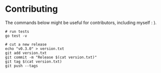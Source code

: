 # Contributing

The commands below might be useful for contributors, including myself : ).

```
# run tests
go test -v

# cut a new release
echo "v0.3.0" > version.txt
git add version.txt
git commit -m "Release $(cat version.txt)"
git tag $(cat version.txt)
git push --tags
```
